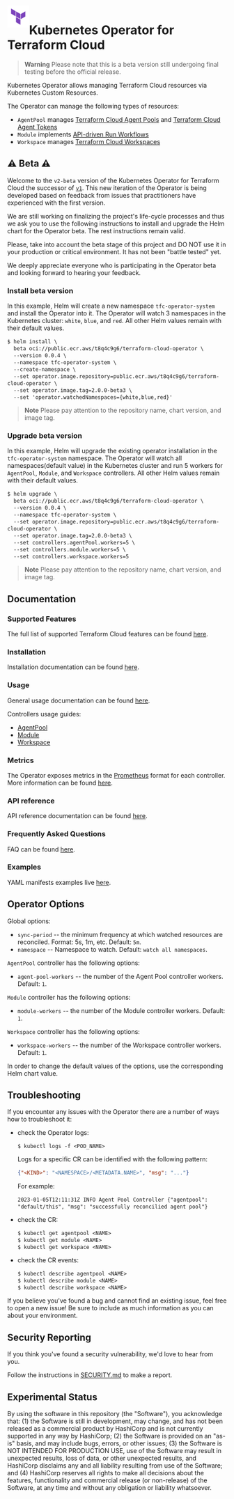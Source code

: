 <a href="https://cloud.hashicorp.com/products/terraform">
    <img src=".github/tf_logo.png" alt="Terraform logo" title="Terraform Cloud" align="left" height="50" />
</a>

# Kubernetes Operator for Terraform Cloud

> **Warning**
> Please note that this is a beta version still undergoing final testing before the official release.

Kubernetes Operator allows managing Terraform Cloud resources via Kubernetes Custom Resources.

The Operator can manage the following types of resources:

- `AgentPool` manages [Terraform Cloud Agent Pools](https://developer.hashicorp.com/terraform/cloud-docs/agents/agent-pools) and [Terraform Cloud Agent Tokens](https://developer.hashicorp.com/terraform/cloud-docs/users-teams-organizations/api-tokens#agent-api-tokens)
- `Module` implements [API-driven Run Workflows](https://developer.hashicorp.com/terraform/cloud-docs/run/api)
- `Workspace` manages [Terraform Cloud Workspaces](https://developer.hashicorp.com/terraform/cloud-docs/workspaces)

## :warning: Beta :warning:

Welcome to the `v2-beta` version of the Kubernetes Operator for Terraform Cloud the successor of [`v1`](https://github.com/hashicorp/terraform-k8s). This new iteration of the Operator is being developed based on feedback from issues that practitioners have experienced with the first version.

We are still working on finalizing the project's life-cycle processes and thus we ask you to use the following instructions to install and upgrade the Helm chart for the Operator beta. The rest instructions remain valid.

Please, take into account the beta stage of this project and DO NOT use it in your production or critical environment. It has not been "battle tested" yet.

We deeply appreciate everyone who is participating in the Operator beta and looking forward to hearing your feedback.

### Install beta version

In this example, Helm will create a new namespace `tfc-operator-system` and install the Operator into it. The Operator will watch 3 namespaces in the Kubernetes cluster: `white`, `blue`, and `red`. All other Helm values remain with their default values.

```console
$ helm install \
  beta oci://public.ecr.aws/t8q4c9g6/terraform-cloud-operator \
  --version 0.0.4 \
  --namespace tfc-operator-system \
  --create-namespace \
  --set operator.image.repository=public.ecr.aws/t8q4c9g6/terraform-cloud-operator \
  --set operator.image.tag=2.0.0-beta3 \
  --set 'operator.watchedNamespaces={white,blue,red}'
```

> **Note**
> Please pay attention to the repository name, chart version, and image tag.

### Upgrade beta version

In this example, Helm will upgrade the existing operator installation in the `tfc-operator-system` namespace. The Operator will watch all namespaces(default value) in the Kubernetes cluster and run 5 workers for `AgentPool`, `Module`, and `Workspace` controllers. All other Helm values remain with their default values.

```console
$ helm upgrade \
  beta oci://public.ecr.aws/t8q4c9g6/terraform-cloud-operator \
  --version 0.0.4 \
  --namespace tfc-operator-system \
  --set operator.image.repository=public.ecr.aws/t8q4c9g6/terraform-cloud-operator \
  --set operator.image.tag=2.0.0-beta3 \
  --set controllers.agentPool.workers=5 \
  --set controllers.module.workers=5 \
  --set controllers.workspace.workers=5
```

> **Note**
> Please pay attention to the repository name, chart version, and image tag.

## Documentation

### Supported Features

The full list of supported Terraform Cloud features can be found [here](./docs/features.md).

### Installation

Installation documentation can be found [here](./docs/installation.md).

### Usage

General usage documentation can be found [here](./docs/usage.md).

Controllers usage guides:

- [AgentPool](./docs/agentpool.md)
- [Module](./docs/module.md)
- [Workspace](./docs/workspace.md)

### Metrics

The Operator exposes metrics in the [Prometheus](https://prometheus.io/) format for each controller. More information can be found [here](./docs/metrics.md).

### API reference

API reference documentation can be found [here](./docs/api-reference.md).

### Frequently Asked Questions

FAQ can be found [here](./docs/faq.md).

### Examples

YAML manifests examples live [here](./docs/examples/README.md).

## Operator Options

Global options:

- `sync-period` -- the minimum frequency at which watched resources are reconciled. Format: 5s, 1m, etc. Default: `5m`.
- `namespace` -- Namespace to watch. Default: `watch all namespaces`.

`AgentPool` controller has the following options:

- `agent-pool-workers` -- the number of the Agent Pool controller workers. Default: `1`.

`Module` controller has the following options:

- `module-workers` -- the number of the Module controller workers. Default: `1`.

`Workspace` controller has the following options:

- `workspace-workers` -- the number of the Workspace controller workers. Default: `1`.

In order to change the default values of the options, use the corresponding Helm chart value.

## Troubleshooting

If you encounter any issues with the Operator there are a number of ways how to troubleshoot it:

- check the Operator logs:

    ```console
    $ kubectl logs -f <POD_NAME>
    ```

    Logs for a specific CR can be identified with the following pattern:

    ```json
    {"<KIND>": "<NAMESPACE>/<METADATA.NAME>", "msg": "..."}
    ```

    For example:

    ```text
    2023-01-05T12:11:31Z INFO Agent Pool Controller	{"agentpool": "default/this", "msg": "successfully reconcilied agent pool"}
    ```

- check the CR:

    ```console
    $ kubectl get agentpool <NAME>
    $ kubectl get module <NAME>
    $ kubectl get workspace <NAME>
    ```

- check the CR events:

    ```console
    $ kubectl describe agentpool <NAME>
    $ kubectl describe module <NAME>
    $ kubectl describe workspace <NAME>
    ```

If you believe you've found a bug and cannot find an existing issue, feel free to open a new issue! Be sure to include as much information as you can about your environment.

## Security Reporting

If you think you've found a security vulnerability, we'd love to hear from you.

Follow the instructions in [SECURITY.md](.github/SECURITY.md) to make a report.

## Experimental Status

By using the software in this repository (the "Software"), you acknowledge that: (1) the Software is still in development, may change, and has not been released as a commercial product by HashiCorp and is not currently supported in any way by HashiCorp; (2) the Software is provided on an "as-is" basis, and may include bugs, errors, or other issues; (3) the Software is NOT INTENDED FOR PRODUCTION USE, use of the Software may result in unexpected results, loss of data, or other unexpected results, and HashiCorp disclaims any and all liability resulting from use of the Software; and (4) HashiCorp reserves all rights to make all decisions about the features, functionality and commercial release (or non-release) of the Software, at any time and without any obligation or liability whatsoever.
